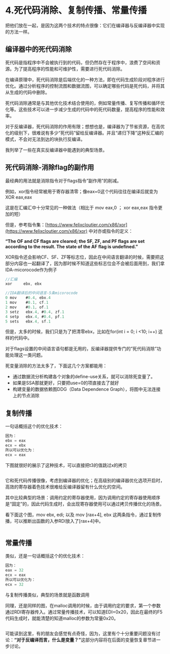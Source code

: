# 4.死代码消除、复制传播、常量传播

把他们放在一起，是因为这两个技术的特点很像：它们在编译器与反编译器中实现的方法一样。



## 编译器中的死代码消除

死代码是指程序中不会被执行到的代码，但仍然存在于程序中，浪费了空间和资源。为了提高程序的性能和可维护性，需要进行死代码消除。

在编译原理中，死代码消除是后端优化的一种方法，即在代码生成阶段对程序进行优化。通过分析程序的控制流图和数据流图，可以确定哪些代码是死代码，并将其从生成的代码中删除。

死代码消除通常是与其他优化技术结合使用的，例如常量传播、复写传播和循环优化等。这些技术可以进一步减少生成的代码中的死代码数量，提高程序的性能和效率。

对于反编译器，死代码消除的作用有限；想想也是，编译器为了节省资源，在高优化的级别下，很难说有多少“死代码”留给反编译器。并且“递归下降”这种反汇编的模式，不会对无法到达的块执行反编译。

我列举了一些在真实反编译器中能遇到的典型场景。

## 死代码消除-消除flag的副作用

最经典的用法就是消除指令对于flags指令”副作用”的削减。

例如，xor指令经常被用于寄存器清零；像eax=0这个代码往往在编译后就变为XOR eax,eax

这是在汇编汇中十分常见的一种做法（相比于 mov eax,0  ； xor eax,eax 指令更加的短）

但是，参考指令集：[https://www.felixcloutier.com/x86/xor](https://www.felixcloutier.com/x86/xor) 中对亦或指令的定义：

**“The OF and CF flags are cleared; the SF, ZF, and PF flags are set according to the result. The state of the AF flag is undefined.”**

XOR指令还会影响CF、SF、ZF等标志位，因此在中间语言翻译的时候，需要把这部分内容也一起翻译了，因为那时候不知道这些标志位会不会被后面用到，我们拿IDA-micorocode作为例子

```c
//汇编
xor     ebx, ebx

//IDA翻译后的中间语言-5条micorocode
0 mov    #0.4, ebx.4  
1 mov    #0.1, cf.1  
2 mov    #0.1, of.1  
3 setz   ebx.4, #0.4, zf.1  
4 setp   ebx.4, #0.4, pf.1 
5 sets   ebx.4, sf.1 
```

但是，太多的时候，我们只是为了把清零ebx，比如在for(int i = 0; i <10; i++) 这样的代码中。

对于flags设置的中间语言语句都是无用的，反编译器提供专门的”死代码消除”功能处理这一类问题。

死变量消除的方法太多了，下面这几个方案都能用：

* 通过数据流分析构建各个对象的define-use关系，就可以消除死变量了。
* 如果是SSA那就更好，只要把use=0的项直接去了就好
* 构建变量的数据依赖图DDG（Data Dependence Graph），将图中无法连接上的节点消除

## 复制传播

一句话概括这个的优化技术：

```jsx
因为：
ebx = eax
ecx = ebx
所以可以优化为：
ecx = eax 
```

下图就很好的展示了这种技术，可以直接把t3的值跳过x的拷贝

<figure><img src="../.gitbook/assets/image (36).png" alt=""><figcaption></figcaption></figure>

它和死代码传播很像，考虑到编译器的优化；在高级别的编译器优化选项开启时，高效的寄存器着色技术很难给反编译器留有什么优化的空间。

其中比较典型的场景：调用约定的寄存器使用，因为调用约定的寄存器使用顺序是“固定”的，因此代码生成时，会出现寄存器使用可以通过拷贝传播优化的场景。

看下面这个图，mov ebx, edi; 以及 mov \[rax+4], ebx 这两条指令，通过复制传播，可以推断出函数的入参RDI放入了\[rax+4]中。

<figure><img src="../.gitbook/assets/image (37).png" alt=""><figcaption></figcaption></figure>

## 常量传播

类似，还是一句话概括这个的优化技术：

```jsx
因为：
eax = 32
ecx = eax
所以可以优化为：
ecx = 32
```

与复制传播类似，典型的场景就是函数调用

同理，还是同样的图，在malloc调用的时候，由于调用约定的要求，第一个参数通过RDI寄存器传入。通过常量传播技术，可以知道EDI=0x20，因此在最终的F5代码生成时，就能清楚的知道malloc的参数为常量0x20。

<figure><img src="../.gitbook/assets/image (38).png" alt=""><figcaption></figcaption></figure>

可能读到这里，有的朋友会感觉有点奇怪，因为，这里有个十分重要问题没有讨论：**“对于反编译而言，什么是变量？”**&#x8FD9;部分内容将在后面的变量恢复章节进一步讨论。
